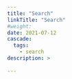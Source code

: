 ```yaml
---
title: "Search"
linkTitle: "Search"
#weight:
date: 2021-07-12
cascade:
  tags:
    - search
description: >
  
---
```


